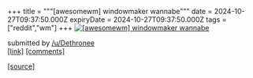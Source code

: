 +++
title = """[awesomewm] windowmaker wannabe"""
date = 2024-10-27T09:37:50.000Z
expiryDate = 2024-10-27T09:37:50.000Z
tags = ["reddit","wm"]
+++
[![[awesomewm] windowmaker wannabe](https://b.thumbs.redditmedia.com/8Pm_hbuzFp-fs19P5X4RayDGcdycDa4uNpSVvhbQ8kg.jpg "[awesomewm] windowmaker wannabe")](https://www.reddit.com/r/unixporn/comments/1gd7be2/awesomewm_windowmaker_wannabe/)

submitted by [/u/Dethronee](https://www.reddit.com/user/Dethronee)  
[\[link\]](https://www.reddit.com/gallery/1gd7be2) [\[comments\]](https://www.reddit.com/r/unixporn/comments/1gd7be2/awesomewm_windowmaker_wannabe/)

[[source]](https://www.reddit.com/r/unixporn/comments/1gd7be2/awesomewm_windowmaker_wannabe/)
